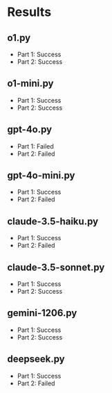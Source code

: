 # Results

## o1.py

- Part 1: Success
- Part 2: Success

## o1-mini.py

- Part 1: Success
- Part 2: Success

## gpt-4o.py

- Part 1: Failed
- Part 2: Failed

## gpt-4o-mini.py

- Part 1: Success
- Part 2: Failed

## claude-3.5-haiku.py

- Part 1: Success
- Part 2: Failed

## claude-3.5-sonnet.py

- Part 1: Success
- Part 2: Success

## gemini-1206.py

- Part 1: Success
- Part 2: Success

## deepseek.py

- Part 1: Success
- Part 2: Failed
